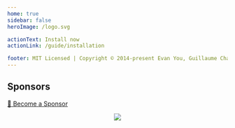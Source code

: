 ```yaml
---
home: true
sidebar: false
heroImage: /logo.svg

actionText: Install now
actionLink: /guide/installation

footer: MIT Licensed | Copyright © 2014-present Evan You, Guillaume Chau
---
```


## Sponsors

[💚️ Become a Sponsor](https://github.com/sponsors/Akryum)

<p align="center">
  <a href="https://guillaume-chau.info/sponsors/" target="_blank">
    <img src='https://akryum.netlify.app/sponsors.svg'/>
  </a>
</p>
